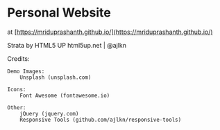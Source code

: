 # Personal Website

at [https://mriduprashanth.github.io/](https://mriduprashanth.github.io/)

Strata by HTML5 UP
html5up.net | @ajlkn

Credits:

	Demo Images:
		Unsplash (unsplash.com)

	Icons:
		Font Awesome (fontawesome.io)

	Other:
		jQuery (jquery.com)
		Responsive Tools (github.com/ajlkn/responsive-tools)
